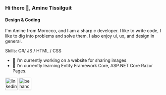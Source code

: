 ### Hi there 👋, Amine Tissilguit
#### Design & Coding

I'm Amine from Morocco, and I am a sharp c developer. I like to write code, I like to dig into problems and solve them. I also enjoy ui, ux, and design in general.

Skills: C#/ JS / HTML / CSS

- 🔭 I’m currently working on a website for sharing images 
- 🌱 I’m currently learning Entity Framework Core, ASP.NET Core Razor Pages. 


[<img src='https://cdn.jsdelivr.net/npm/simple-icons@3.0.1/icons/linkedin.svg' alt='linkedin' height='40'>](https://www.linkedin.com/in/https://www.linkedin.com/in/aminetissilguit//)  [<img src='https://cdn.jsdelivr.net/npm/simple-icons@3.0.1/icons/behance.svg' alt='behance' height='40'>](https://www.behance.net/aminetis/projects)  
